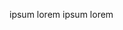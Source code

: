 <script id="partner-info" type="application/x-yaml">
NAME: 3D Spaces
TAGLINE: Visual Interactive Real Estate Marketing
DESCRIPTION: Visual interactive navigation for real estate. Include all your Archilogic models and other rich media into one interactive navigational experience.
LINK: https://www.3dspaces.com.au/viznavigator-archilogic/
IMAGE: https://storage.3d.io/535e624259ee6b0200000484/2017-04-12_07-50-45_3Y00jh/hero3.png
LOGO: https://storage.3d.io/535e624259ee6b0200000484/2017-05-26_15-57-44_Uj5waE/viznavigator.png
CONTACT: contact@3dspaces.com.au
COUNTRY: Australia
EXAMPLES:
</script>

ipsum lorem ipsum lorem

